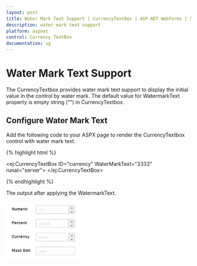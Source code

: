 ```yaml
---
layout: post
title: Water Mark Text Support | CurrencyTextBox | ASP.NET Webforms | Syncfusion
description: water mark text support
platform: aspnet
control: Currency TextBox
documentation: ug
---
```


# Water Mark Text Support

The CurrencyTextbox provides water mark text support to display the initial value in the control by water mark. The default value for WatermarkText property is empty string (“”) in CurrencyTextbox.

## Configure Water Mark Text

Add the following code to your ASPX page to render the CurrencyTextbox control with water mark text.

{% highlight html %}

<ej:CurrencyTextBox ID="currency" WaterMarkText="3333" runat="server"> </ej:CurrencyTextBox>



{% endhighlight %}

The output after applying the WatermarkText.

![](Water-Mark-Text-Support_images/Water-Mark-Text-Support_img1.png)



